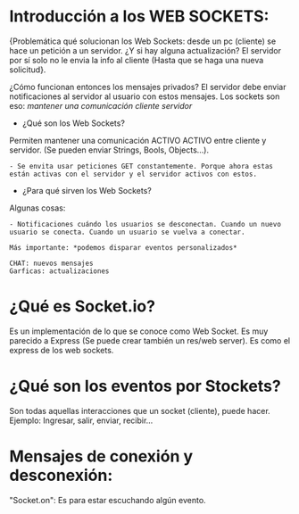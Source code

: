  # Introducción a los WEB SOCKETS:

 {Problemática qué solucionan los Web Sockets: desde un pc (cliente) se hace un petición a un servidor. ¿Y si hay alguna actualización? El servidor por sí solo no le envia la info al cliente (Hasta que se haga una nueva solicitud}.

¿Cómo funcionan entonces los mensajes privados? El servidor debe enviar notificaciones al servidor al usuario con estos mensajes. Los sockets son eso: *mantener una comunicación cliente servidor*

 - ¿Qué son los Web Sockets?

 Permiten mantener una comunicación ACTIVO ACTIVO entre cliente y servidor. (Se pueden enviar Strings, Bools, Objects...).

    - Se envita usar peticiones GET constantemente. Porque ahora estas están activas con el servidor y el servidor activos con estos.

 - ¿Para qué sirven los Web Sockets?

 Algunas cosas:

    - Notificaciones cuándo los usuarios se desconectan. Cuando un nuevo usuario se conecta. Cuando un usuario se vuelva a conectar.

    Más importante: *podemos disparar eventos personalizados*

    CHAT: nuevos mensajes
    Garficas: actualizaciones

# ¿Qué es Socket.io? 

Es un implementación de lo que se conoce como Web Socket. Es muy parecido a Express (Se puede crear también un res/web server). Es como el express de los web sockets.  

# ¿Qué son los eventos por Stockets?

Son todas aquellas interacciones que un socket (cliente), puede hacer. Ejemplo: Ingresar, salir, enviar, recibir...


# Mensajes de conexión y desconexión: 

   "Socket.on": Es para estar escuchando algún evento. 